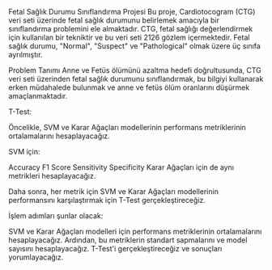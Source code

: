 Fetal Sağlık Durumu Sınıflandırma Projesi
Bu proje, Cardiotocogram (CTG) veri seti üzerinde fetal sağlık durumunu belirlemek amacıyla bir sınıflandırma problemini ele almaktadır. CTG, fetal sağlığı değerlendirmek için kullanılan bir tekniktir ve bu veri seti 2126 gözlem içermektedir. Fetal sağlık durumu, "Normal", "Suspect" ve "Pathological" olmak üzere üç sınıfa ayrılmıştır.

Problem Tanımı
Anne ve Fetüs ölümünü azaltma hedefi doğrultusunda, CTG veri seti üzerinden fetal sağlık durumunu sınıflandırmak, bu bilgiyi kullanarak erken müdahalede bulunmak ve anne ve fetüs ölüm oranlarını düşürmek amaçlanmaktadır.

T-Test:

Öncelikle, SVM ve Karar Ağaçları modellerinin performans metriklerinin ortalamalarını hesaplayacağız.

SVM için:

Accuracy
F1 Score
Sensitivity
Specificity
Karar Ağaçları için de aynı metrikleri hesaplayacağız.

Daha sonra, her metrik için SVM ve Karar Ağaçları modellerinin performansını karşılaştırmak için T-Test gerçekleştireceğiz.

İşlem adımları şunlar olacak:

SVM ve Karar Ağaçları modelleri için performans metriklerinin ortalamalarını hesaplayacağız.
Ardından, bu metriklerin standart sapmalarını ve model sayısını hesaplayacağız.
T-Test'i gerçekleştireceğiz ve sonuçları yorumlayacağız.
